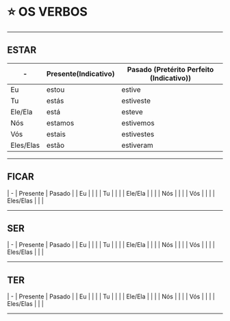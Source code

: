 # :star: OS VERBOS

---

## ESTAR

| - | Presente(Indicativo) | Pasado (Pretérito Perfeito (Indicativo)) |
| - | --------------------- | -------------------------------------- |
| Eu | estou | estive |
| Tu | estás | estiveste |
| Ele/Ela | está  | esteve |
| Nós | estamos | estivemos |
| Vós | estais | estivestes  |
| Eles/Elas | estão | estiveram |

---

## FICAR

| - | Presente | Pasado |
| Eu | | |
| Tu | |  |
| Ele/Ela | |  |
| Nós | |  |
| Vós | |  |
| Eles/Elas | |  |

---

## SER

| - | Presente | Pasado |
| Eu | | |
| Tu | |  |
| Ele/Ela | |  |
| Nós | |  |
| Vós | |  |
| Eles/Elas | |  |

---

## TER

| - | Presente | Pasado |
| Eu | | |
| Tu | |  |
| Ele/Ela | |  |
| Nós | |  |
| Vós | |  |
| Eles/Elas | |  |

---
